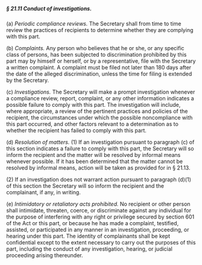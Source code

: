 ##### § 21.11 Conduct of investigations. #####

(a) *Periodic compliance reviews.* The Secretary shall from time to time review the practices of recipients to determine whether they are complying with this part.

(b) *Complaints.* Any person who believes that he or she, or any specific class of persons, has been subjected to discrimination prohibited by this part may by himself or herself, or by a representative, file with the Secretary a written complaint. A complaint must be filed not later than 180 days after the date of the alleged discrimination, unless the time for filing is extended by the Secretary.

(c) *Investigations.* The Secretary will make a prompt investigation whenever a compliance review, report, complaint, or any other information indicates a possible failure to comply with this part. The investigation will include, where appropriate, a review of the pertinent practices and policies of the recipient, the circumstances under which the possible noncompliance with this part occurred, and other factors relevant to a determination as to whether the recipient has failed to comply with this part.

(d) *Resolution of matters.* (1) If an investigation pursuant to paragraph (c) of this section indicates a failure to comply with this part, the Secretary will so inform the recipient and the matter will be resolved by informal means whenever possible. If it has been determined that the matter cannot be resolved by informal means, action will be taken as provided for in § 21.13.

(2) If an investigation does not warrant action pursuant to paragraph (d)(1) of this section the Secretary will so inform the recipient and the complainant, if any, in writing.

(e) *Intimidatory or retaliatory acts prohibited.* No recipient or other person shall intimidate, threaten, coerce, or discriminate against any individual for the purpose of interfering with any right or privilege secured by section 601 of the Act or this part, or because he has made a complaint, testified, assisted, or participated in any manner in an investigation, proceeding, or hearing under this part. The identity of complainants shall be kept confidential except to the extent necessary to carry out the purposes of this part, including the conduct of any investigation, hearing, or judicial proceeding arising thereunder.